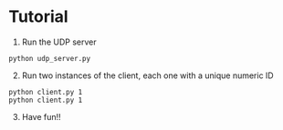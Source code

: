 
# Tutorial

1. Run the UDP server

```shell
python udp_server.py
```

2. Run two instances of the client, each one with a unique numeric ID

```shell
python client.py 1
python client.py 1
```

3. Have fun!!

